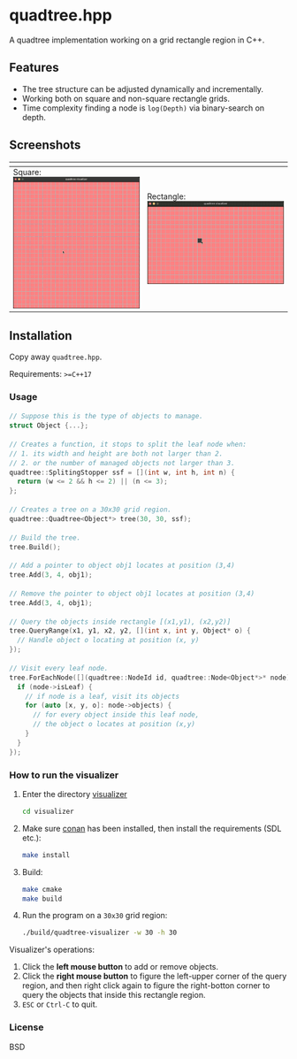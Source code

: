 quadtree.hpp
============

A quadtree implementation working on a grid rectangle region in C++.

## Features

* The tree structure can be adjusted dynamically and incrementally.
* Working both on square and non-square rectangle grids.
* Time complexity finding a node is `log(Depth)` via binary-search on depth.

## Screenshots


| <!-- -->                                           | <!-- -->                                                    |
| -------------------------------------------------- | ----------------------------------------------------------- |
| Square: ![](misc/images/quadtree-square.gif)       | Rectangle: ![](misc/images/quadtree-rectangle.gif)          |

## Installation

Copy away `quadtree.hpp`.

Requirements: `>=C++17`

### Usage

```cpp
// Suppose this is the type of objects to manage.
struct Object {...};

// Creates a function, it stops to split the leaf node when:
// 1. its width and height are both not larger than 2.
// 2. or the number of managed objects not larger than 3.
quadtree::SplitingStopper ssf = [](int w, int h, int n) {
  return (w <= 2 && h <= 2) || (n <= 3);
};

// Creates a tree on a 30x30 grid region.
quadtree::Quadtree<Object*> tree(30, 30, ssf);

// Build the tree.
tree.Build();

// Add a pointer to object obj1 locates at position (3,4)
tree.Add(3, 4, obj1);

// Remove the pointer to object obj1 locates at position (3,4)
tree.Add(3, 4, obj1);

// Query the objects inside rectangle [(x1,y1), (x2,y2)]
tree.QueryRange(x1, y1, x2, y2, [](int x, int y, Object* o) {
  // Handle object o locating at position (x, y)
});

// Visit every leaf node.
tree.ForEachNode([](quadtree::NodeId id, quadtree::Node<Object*>* node) {
  if (node->isLeaf) {
    // if node is a leaf, visit its objects
    for (auto [x, y, o]: node->objects) {
      // for every object inside this leaf node,
      // the object o locates at position (x,y)
    }
  }
});
```

### How to run the visualizer

1. Enter the directory [visualizer](visualizer)

   ```bash
   cd visualizer
   ```

2. Make sure [conan](https://conan.io/) has been installed, then install the requirements (SDL etc.):

   ```bash
   make install
   ```

3. Build:

   ```bash
   make cmake
   make build
   ```

4. Run the program on a `30x30` grid region:

   ```bash
   ./build/quadtree-visualizer -w 30 -h 30
   ```

Visualizer's operations:

1. Click the **left mouse button** to add or remove objects.
2. Click the **right mouse button** to figure the left-upper corner of the query region,
   and then right click again to figure the right-botton corner to query the objects that inside this rectangle region.
3. `ESC` or `Ctrl-C` to quit.

### License

BSD
